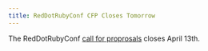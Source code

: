 ```yaml
---
title: RedDotRubyConf CFP Closes Tomorrow
---
```


The RedDotRubyConf [call for proprosals][cfp] closes April 13th.

[cfp]: https://docs.google.com/forms/d/1XmrZOTI7V7Szr15l0WgIV5AS4ArycfpJAXn_TT4mzgQ/viewform
